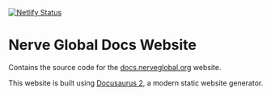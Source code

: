 [![Netlify Status](https://api.netlify.com/api/v1/badges/4ffea689-1a70-4715-8636-691fcdae8782/deploy-status)](https://app.netlify.com/sites/docs-nerveglobal/deploys)

# Nerve Global Docs Website

Contains the source code for the [docs.nerveglobal.org](https://docs.nerveglobal.org) website.

This website is built using [Docusaurus 2](https://v2.docusaurus.io/), a modern static website generator.
